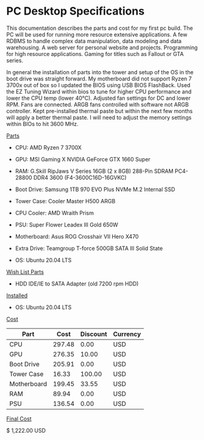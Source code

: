 # PC Desktop Specifications

This documentation describes the parts and cost for my first pc build. The PC will be used for running more resource extensive applications. A few RDBMS to handle complex data manipulation, data modeling and data warehousing. A web server for personal website and projects. Programming for high resource applications. Gaming for titles such as Fallout or GTA series. 

In general the installation of parts into the tower and setup of the OS in the boot drive was straight forward. My motherboard did not support Ryzen 7 3700x out of box so I updated the BIOS using USB BIOS FlashBack. Used the EZ Tuning Wizard within bios to tune for higher CPU performance and lower the CPU temp (lower 40°C). Adjusted fan settings for DC and lower RPM. Fans are connected. ARGB fans controlled with software not ARGB controller. Kept pre-installed thermal paste but within the next few months will apply a better thermal paste. I will need to adjust the memory settings within BIOs to hit 3600 MHz.

<ins>Parts</ins>

- CPU: AMD Ryzen 7 3700X
- GPU: MSI Gaming X NVIDIA GeForce GTX 1660 Super
- RAM: G.Skill RipJaws V Series 16GB (2 x 8GB) 288-Pin SDRAM PC4-28800 DDR4 3600 (F4-3600C16D-16GVKC)
- Boot Drive: Samsung 1TB 970 EVO Plus NVMe M.2 Internal SSD
- Tower Case: Cooler Master H500 ARGB
- CPU Cooler: AMD Wraith Prism
- PSU: Super Flower Leadex III Gold 650W
- Motherboard: Asus ROG Crosshair VII Hero X470
- Extra Drive: Teamgroup T-force 500GB SATA III Solid State

- OS: Ubuntu 20.04 LTS

<ins>Wish List Parts</ins>

- HDD IDE/IE to SATA Adapter (old 7200 rpm HDD)

<ins>Installed</ins>

- OS: Ubuntu 20.04 LTS

<ins>Cost</ins>

| Part        | Cost   | Discount    | Currency |
| ----------- | ------ | ----------- | -------- |
| CPU         | 297.48 | 0.00        | USD      | 
| GPU         | 276.35 | 10.00       | USD      |
| Boot Drive  | 205.91 | 0.00        | USD      |
| Tower Case  | 16.33  | 100.00      | USD      |
| Motherboard | 199.45 | 33.55       | USD      |
| RAM         | 89.94  | 0.00        | USD      |
| PSU         | 136.54 | 0.00        | USD      |

<ins>Final Cost</ins>

$ 1,222.00 USD
